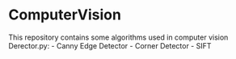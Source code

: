 # ComputerVision
This repository contains some algorithms used in computer vision
Derector.py:
	- Canny Edge Detector
	- Corner Detector
	- SIFT
